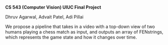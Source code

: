 **CS 543 (Computer Vision) UIUC Final Project**

Dhruv Agarwal, Advait Patel, Adi Pillai

We propose a pipeline that takes in a video with a top-down view of two humans playing a chess match as input, and outputs an array of FENstrings, which represents the game state and how it changes over time.

